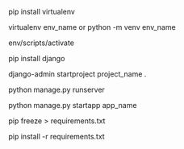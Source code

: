 <!-- install virtual env -->
pip install virtualenv
<!-- create -->
virtualenv env_name
or
python -m venv env_name
<!-- activate -->
env/scripts/activate
<!-- install django -->
pip install django
<!--start project  -->
django-admin startproject project_name .
<!-- start server -->
python manage.py runserver
<!-- create app -->
python manage.py startapp app_name
<!--freeze requirements-->

pip freeze > requirements.txt

<!-- install package -->
pip install -r requirements.txt
